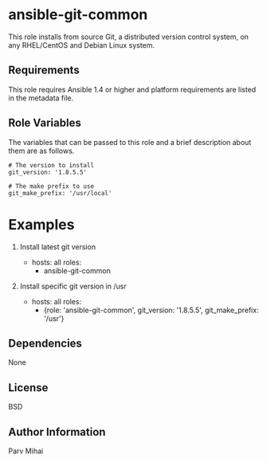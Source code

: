 ansible-git-common
=====

This role installs from source Git, a distributed version control system,
on any RHEL/CentOS and Debian Linux system.

Requirements
------------

This role requires Ansible 1.4 or higher and platform requirements are listed
in the metadata file.

Role Variables
--------------

The variables that can be passed to this role and a brief description about
them are as follows.

    # The version to install
    git_version: '1.8.5.5'

    # The make prefix to use
    git_make_prefix: '/usr/local'


Examples
========

1) Install latest git version

    - hosts: all
      roles:
      - ansible-git-common


2) Install specific git version in /usr

    - hosts: all
      roles:
      - {role:            'ansible-git-common',
         git_version:     '1.8.5.5',
         git_make_prefix: '/usr'}

Dependencies
------------

None

License
-------

BSD

Author Information
------------------

Parv Mihai

